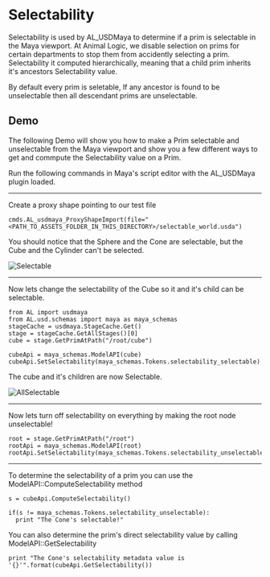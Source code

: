 # Selectability 
Selectability is used by AL_USDMaya to determine if a prim is selectable in the Maya viewport. At Animal Logic, we disable selection on prims for certain departments to stop them from accidently selecting a prim. Selectability it computed hierarchically, meaning that a child prim inherits it's ancestors Selectability value. 

By default every prim is seletable, If any ancestor is found to be unselectable then all descendant prims are unselectable.


## Demo
The following Demo will show you how to make a Prim selectable and unselectable from the Maya viewport and show you a few different ways to get and commpute the Selectability value on a Prim.
 
Run the following commands in Maya's script editor with the AL_USDMaya plugin loaded.


***

Create a proxy shape pointing to our test file
```
cmds.AL_usdmaya_ProxyShapeImport(file="<PATH_TO_ASSETS_FOLDER_IN_THIS_DIRECTORY>/selectable_world.usda")
```

You should notice that the Sphere and the Cone are selectable, but the Cube and the Cylinder can't be selected.

![Selectable](SelectablePrims.png)

***

Now lets change the selectability of the Cube so it and it's child can be selectable.

```
from AL import usdmaya
from AL.usd.schemas import maya as maya_schemas
stageCache = usdmaya.StageCache.Get()
stage = stageCache.GetAllStages()[0]
cube = stage.GetPrimAtPath("/root/cube")

cubeApi = maya_schemas.ModelAPI(cube)
cubeApi.SetSelectability(maya_schemas.Tokens.selectability_selectable)
```
The cube and it's children are now Selectable.

![AllSelectable](AllSelectable.png)

***

Now lets turn off selectability on everything by making the root node unselectable!
```
root = stage.GetPrimAtPath("/root")
rootApi = maya_schemas.ModelAPI(root)
rootApi.SetSelectability(maya_schemas.Tokens.selectability_unselectable)
```

***

To determine the selectability of a prim you can use the ModelAPI::ComputeSelectability method

```
s = cubeApi.ComputeSelectability()

if(s != maya_schemas.Tokens.selectability_unselectable):
  print "The Cone's selectable!"
```

You can also determine the prim's direct selectability value by calling ModelAPI::GetSelectability
```
print "The Cone's selectability metadata value is '{}'".format(cubeApi.GetSelectability())
```
